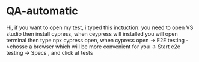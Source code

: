 # QA-automatic
Hi, if you want to open my test, i typed this inctuction:
you need to open VS studio then install cypress, when ceypress will installed you will open terminal then type npx cypress open, when cypress open ->
E2E testing ->chosse a  browser which will be more convenient for you -> Start e2e testing -> Specs , and click at tests
 
